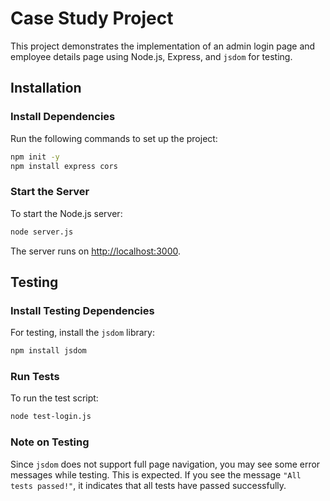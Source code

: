 
# Case Study Project

This project demonstrates the implementation of an admin login page and employee details page using Node.js, Express, and `jsdom` for testing.

## Installation

### Install Dependencies
Run the following commands to set up the project:

```bash
npm init -y
npm install express cors
```

### Start the Server
To start the Node.js server:

```bash
node server.js
```

The server runs on [http://localhost:3000](http://localhost:3000).

## Testing

### Install Testing Dependencies
For testing, install the `jsdom` library:

```bash
npm install jsdom
```

### Run Tests
To run the test script:

```bash
node test-login.js
```

### Note on Testing
Since `jsdom` does not support full page navigation, you may see some error messages while testing. This is expected. If you see the message `"All tests passed!"`, it indicates that all tests have passed successfully.

